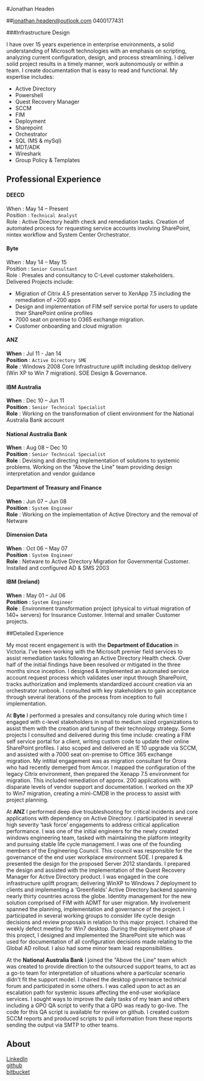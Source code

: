 #Jonathan Headen

##jonathan.headen@outlook.com	0400177431

###Infrastructure Design

I have over 15 years experience in enterprise environments, a solid understanding of Microsoft technologies with an emphasis on scripting, analyzing current configuration, design, and process streamlining. I deliver solid project results in a timely manner, work autonomously or within a team. I create documentation that is easy to read and functional. My expertise includes:

- Active Directory 
- Powershell	
- Quest Recovery Manager
- SCCM	
- FIM	
- Deployment
- Sharepoint	
- Orchestrator	
- SQL (MS & mySql)	
- MDT/ADK
- Wireshark
- Group Policy & Templates	

## Professional Experience

#### DEECD	
When : May 14 – Present  
Position : `Technical Analyst`	 
Role : Active Directory health check and remediation tasks. Creation of automated process for requesting service accounts involving SharePoint, nintex workflow and System Center Orchestrator.

#### Byte	
When : May 14 – May 15	   
Position : `Senior Consultant`	 
Role : Presales and consultancy to C-Level customer stakeholders. Delivered Projects include: 

- Migration of Citrix 4.5 presentation server to XenApp 7.5  including the remediation of ~200 apps
- Design and implementation of FIM self service portal for users to update their SharePoint online profiles
- 7000 seat on premise to O365 exchange migration.
- Customer onboarding and cloud migration

#### ANZ	
**When** : Jul 11 - Jan 14    
**Position** : `Active Directory SME`  
**Role** : Windows 2008 Core Infrastructure uplift including desktop delivery (Win XP to Win 7 migration). SOE Design & Governance.

#### IBM Australia	
**When** : Dec 10 – Jun 11    
**Position** : `Senior Technical Specialist`	
**Role** : Working on the transformation of client environment for the National Australia Bank account

#### National Australia Bank
**When** : Aug 08 – Dec 10    
**Position** : `Senior Technical Specialist`	
**Role** : Devising and directing implementation of solutions to systemic problems. Working on the "Above the Line" team providing design interpretation and vendor guidance

#### Department of Treasury and Finance
**When** : Jun 07 – Jun 08    
**Position** : `System Engineer`	
**Role** : Working on the implementation of Active Directory and the removal of Netware

#### Dimension Data
**When** : Oct 06 – May 07    
**Position** : `System Engineer`	 
**Role** : Netware to Active Directory Migration for Governmental Customer. Installed and configured AD & SMS 2003

#### IBM (Ireland)	
**When** : May 01 – Jul 06	   
**Position** : `System Engineer`	 
**Role** : Environment transformation project (physical to virtual migration of 140+ servers) for Insurance Customer. Internal and smaller Customer projects.

##Detailed Experience

My most recent engagement is with the **Department of Education** in Victoria. I’ve been working with the Microsoft premier field services to assist remediation tasks following an Active Directory Health check. Over half of the initial findings have been resolved or mitigated in the three months since inception. I designed & implemented an automated service account request process which validates user input through SharePoint, tracks authorization and implements standardized account creation via an orchestrator runbook. I consulted with key stakeholders to gain acceptance through several iterations of the process from inception to full implementation.

At **Byte** I performed a presales and consultancy role during which time I engaged with c-level stakeholders in small to medium sized organizations to assist them with the creation and tuning of their technology strategy. Some projects I consulted and delivered during this time include: creating a FIM self service portal for a client, writing custom code to update their online SharePoint profiles. I also scoped and delivered an IE 10 upgrade via SCCM, and assisted with a 7000 seat on-premise to Office 365 exchange migration. My intitial engagement was as migration consultant for Orora who had recently demerged from Amcor. I mapped the configuration of the legacy Citrix environment, then prepared the Xenapp 7.5 environment for migration. This included remediation of approx. 200 applications with disparate levels of vendor support and documentation. I worked on the XP to Win7 migration, creating a mini-CMDB in the process to assist with project planning.

At **ANZ** I performed deep dive troubleshooting for critical incidents and core applications with dependency on Active Directory. I participated in several high severity ‘task force’ engagements to address critical application performance. I was one of the initial engineers for the newly created windows engineering team, tasked with maintaining the platform integrity and pursuing stable life cycle management. I was one of the founding members of the Engineering Council. This council was responsible for the governance of the end user workplace environment SOE. I prepared & presented the design for the proposed Server 2012 standards. I prepared the design and assisted with the implementation of the Quest Recovery Manager for Active Directory product. I was engaged in the core infrastructure uplift program; delivering WinXP to Windows 7 deployment to clients and implementing a ‘Greenfields’ Active Directory backend spanning nearly thirty countries across the globe. Identity management for the new solution comprised of FIM with ADMT for user migration. My involvement spanned the planning, implementation and governance of the project. I participated in several working groups to consider life cycle design decisions and review proposals in relation to this major project. I chaired the weekly defect meeting for Win7 desktop. During the deployment phase of this project, I designed and implemented the SharePoint site which was used for documentation of all configuration decisions made relating to the Global AD rollout. I also had some minor team lead responsibilities.

At the **National Australia Bank** I joined the "Above the Line" team which was created to provide direction to the outsourced support teams, to act as a go-to team for interpretation of situations where a particular scenario didn't fit the support model. I chaired the desktop governance technical forum and participated in some others. I was called upon to act as an escalation path for systemic issues affecting the end-user workplace services. I sought ways to improve the daily tasks of my team and others including a GPO QA script to verify that a GPO was ready to go-live. The code for this QA script is available for review on github. I created custom SCCM reports and produced scripts to pull information from these reports sending the output via SMTP to other teams.

## About
[LinkedIn](https://au.linkedin.com/in/jonathanheaden)  
[github](https://github.com/jonathanheaden)  
[bitbucket](https://bitbucket.org/Jonathanheaden/)
